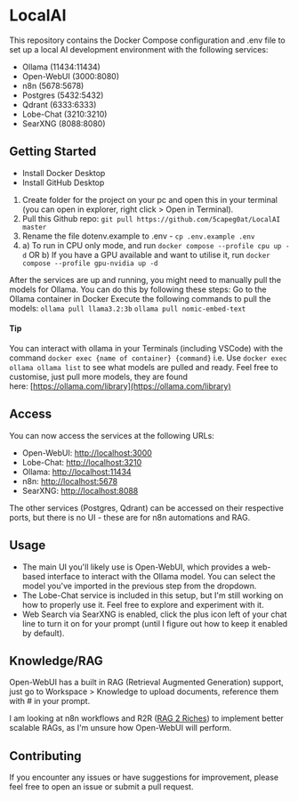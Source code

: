# LocalAI
This repository contains the Docker Compose configuration and .env file to set up a local AI development environment with the following services:

- Ollama (11434:11434)
- Open-WebUI (3000:8080)
- n8n (5678:5678)
- Postgres (5432:5432)
- Qdrant (6333:6333)
- Lobe-Chat (3210:3210)
- SearXNG (8088:8080)

## Getting Started
- Install Docker Desktop
- Install GitHub Desktop
1. Create folder for the project on your pc and open this in your terminal (you can open in explorer, right click > Open in Terminal).
2. Pull this Github repo: `git pull https://github.com/5capeg0at/LocalAI master`
3. Rename the file dotenv.example to .env - `cp .env.example .env`
4. a) To run in CPU only mode, and run `docker compose --profile cpu up -d` OR
   b) If you have a GPU available and want to utilise it, run `docker compose --profile gpu-nvidia up -d`

After the services are up and running, you might need to manually pull the models for Ollama. You can do this by following these steps:
  Go to the Ollama container in Docker Execute the following commands to pull the models:
    `ollama pull llama3.2:3b` `ollama pull nomic-embed-text`
#### Tip
  You can interact with ollama in your Terminals (including VSCode) with the command `docker exec {name of container} {command}`
  i.e. Use `docker exec ollama ollama list` to see what models are pulled and ready.
  Feel free to customise, just pull more models, they are found here: [https://ollama.com/library](https://ollama.com/library)

## Access
You can now access the services at the following URLs:

- Open-WebUI: [http://localhost:3000](http://localhost:3000/)
- Lobe-Chat: [http://localhost:3210](http://localhost:3210/)
- Ollama: [http://localhost:11434](http://localhost:11434/)
- n8n: [http://localhost:5678](http://localhost:5678/)
- SearXNG: [http://localhost:8088](http://localhost:8088)

The other services (Postgres, Qdrant) can be accessed on their respective ports, but there is no UI - these are for n8n automations and RAG.

## Usage
- The main UI you'll likely use is Open-WebUI, which provides a web-based interface to interact with the Ollama model. You can select the model you've imported in the previous step from the dropdown. 
- The Lobe-Chat service is included in this setup, but I'm still working on how to properly use it. Feel free to explore and experiment with it.
- Web Search via SearXNG is enabled, click the plus icon left of your chat line to turn it on for your prompt (until I figure out how to keep it enabled by default).

## Knowledge/RAG
Open-WebUI has a built in RAG (Retrieval Augmented Generation) support, just go to Workspace > Knowledge to upload documents, reference them with # in your prompt. 

I am looking at n8n workflows and R2R ([RAG 2 Riches](https://github.com/SciPhi-AI/R2R)) to implement better scalable RAGs, as I'm unsure how Open-WebUI will perform. 


## Contributing

If you encounter any issues or have suggestions for improvement, please feel free to open an issue or submit a pull request.
